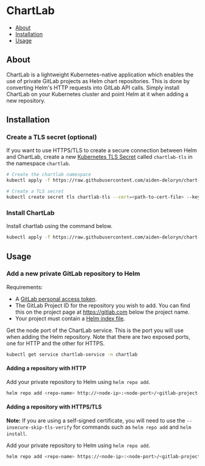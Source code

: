 # ChartLab

- [About](#about)
- [Installation](#installation)
- [Usage](#usage)

## About

ChartLab is a lightweight Kubernetes-native application which enables the use of private GitLab projects as Helm chart repositories. This is done by converting Helm's HTTP requests into GitLab API calls. Simply install ChartLab on your Kubernetes cluster and point Helm at it when adding a new repository.

## Installation

### Create a TLS secret (optional)

If you want to use HTTPS/TLS to create a secure connection between Helm and ChartLab, create a new [Kubernetes TLS Secret](https://kubernetes.io/docs/concepts/configuration/secret/#tls-secrets) called `chartlab-tls` in the namespace `chartlab`.

```sh
# Create the chartlab namespace
kubectl apply -f https://raw.githubusercontent.com/aiden-deloryn/chart-lab/v1.0.0/config/namespace.yaml

# Create a TLS secret
kubectl create secret tls chartlab-tls --cert=<path-to-cert-file> --key=<path-to-key-file> --namespace chartlab
```

### Install ChartLab

Install chartlab using the command below.

```sh
kubectl apply -f https://raw.githubusercontent.com/aiden-deloryn/chart-lab/v1.0.0/config/deployment.yaml
```

## Usage

### Add a new private GitLab repository to Helm
Requirements:
- A [GitLab personal access token](https://docs.gitlab.com/ee/user/profile/personal_access_tokens.html).
- The GitLab Project ID for the repository you wish to add. You can find this on the project page at https://gitlab.com below the project name.
- Your project must contain a [Helm index file](https://helm.sh/docs/helm/helm_repo_index/).

Get the node port of the ChartLab service. This is the port you will use when adding the Helm repository. Note that there are two exposed ports, one for HTTP and the other for HTTPS.

```sh
kubectl get service chartlab-service -n chartlab
```

#### Adding a repository with HTTP

Add your private repository to Helm using `helm repo add`.

```sh
helm repo add <repo-name> http://<node-ip>:<node-port>/<gitlab-project-id> --username '<username>' --password '<gitlab-personal-access-token>'
```

#### Adding a repository with HTTPS/TLS

**Note:** If you are using a self-signed certificate, you will need to use the `--insecure-skip-tls-verify` for commands such as `helm repo add` and `helm install`.

Add your private repository to Helm using `helm repo add`.

```sh
helm repo add <repo-name> https://<node-ip>:<node-port>/<gitlab-project-id> --username '<username>' --password '<gitlab-personal-access-token>'
```